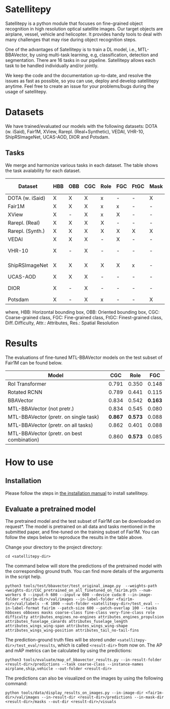 # Satellitepy
Satellitepy is a python module that focuses on fine-grained object recognition in high resolution optical satellite images. Our target objects are airplane, vessel, vehicle and helicopter. It provides handy tools to deal with many challenges that may rise during object recognition steps.

One of the advantages of Satellitepy is to train a DL model, i.e., MTL-BBAVector, by using multi-task learning, e.g, classification, detection and segmentation. There are 16 tasks in our pipeline. Satellitepy allows each task to be handled individually and/or jointly.

We keep the code and the documentation up-to-date, and resolve the issues as fast as possible, so you can use, deploy and develop satellitepy anytime. Feel free to create an issue for your problems/bugs during the usage of satellitepy.

# Datasets
We have trained/evaluated our models with the following datasets: DOTA (w. iSaid), Fair1M, XView, Rarepl. (Real+Synthetic), VEDAI, VHR-10, ShipRSImageNet, UCAS-AOD, DIOR and Potsdam.

## Tasks
We merge and harmonize various tasks in each dataset. The table shows the task avalability for each dataset.

 Dataset            | HBB | OBB | CGC | Role | FGC | FtGC | Mask | Diff. | Attr. | Res. (m)
 | ---------------- | --- | --- | --- | ---- | --- | ---- | ---- | ----- | ----- | ------- | 
 DOTA (w. iSaid)    | X | X | X  | x | -        | -     | X         | X   | -        | 0.5 |
 Fair1M             | X | X | X   | x  | x  | -    | -         | -        | -        | 0.8 |
 XView              | X  | - | X | x | X   | -    | - | -        | -        | 0.3 |
 Rarepl. (Real)     | X | X | X   | X   | - | -    | - | - | X   | 0.31 |
 Rarepl. (Synth.)   | X | X | X | X   | X   | X  | X   | -        | -   | 0.31 |
 VEDAI              | X | X | X   | -        | X   | -    | - | -        | - | 0.125 |
 VHR-10             | X | - | X | -        | -        | -    | - | - | - | 0.5 - 2 |
 ShipRSImageNet     | X | X | X   | X   | X   | x    | -    | X        | -        | 0.12 - 6 |
 UCAS-AOD           | X | X | X   | -        | -        | -    | -               | -        | -        | 0.5 |
 DIOR               | X  | - | X   | - | - | -    | - |  - | - | 0.5-30 |
 Potsdam            | X | - | X        | x  | -        | -    | X   | - | - | 0.5 |

where,
HBB: Horizontal bounding box, OBB: Oriented bounding box, CGC: Coarse-grained class, FGC: Fine-grained class, FtGC: Finest-grained class, Diff.:Difficulty, Attr.: Attributes, Res.: Spatial Resolution

# Results
The evaluations of fine-tuned MTL-BBAVector models on the test subset of Fair1M can be found below.
 

 Model                                         | CGC   | Role  | FGC  
 | ------------------------------------------- | ----- | ----- | ----- |
 RoI Transformer                               | 0.791 | 0.350 | 0.148 | 
 Rotated RCNN                                  | 0.789 | 0.441 | 0.115 | 
 BBAVector                                     | 0.834 | 0.542 | **0.163** | 
 MTL-BBAVector (not pretr.)                    | 0.834 | 0.545 | 0.080 | 
 MTL-BBAVector (pretr. on single task)         | **0.867** | **0.573** | 0.088 | 
 MTL-BBAVector (pretr. on all tasks)           | 0.862 | 0.401 | 0.088 | 
 MTL-BBAVector (pretr. on best combination)    | 0.860 | **0.573** | 0.085 |

# How to use

## Installation

Please follow the steps in [the installation manual](docs/installing_satellitepy.md) to install satellitepy.

## Evaluate a pretrained model

The pretrained model and the test subset of Fair1M can be downloaded on request*. The model is pretrained on all data and tasks mentioned in the submitted paper, and fine-tuned on the training subset of Fair1M. You can follow the steps below to reproduce the results in the table above.

Change your directory to the project directory:

```
cd <satellitepy-dir>
```

The command below will store the predictions of the pretrained model with the corresponding ground truth. You can find more details of the arguments in the script help.

```
python3 tools/test/bbavector/test_original_image.py  --weights-path <weights-dir/CGC_pretrained_on_all_finetuned_on_fair1m.pth --num-workers 0 --input-h 600 --input-w 600 --device cuda:0 --in-image-folder <fair1m-dir>/val/images --in-label-folder <fair1m-dir>/val/labels --K 1000 --out-folder <satellitepy-dir>/test_eval --in-label-format fair1m --patch-size 600 --patch-overlap 100 --tasks hbboxes obboxes masks coarse-class fine-class very-fine-class role difficulty attributes_engines_no-engines attributes_engines_propulsion attributes_fuselage_canards attributes_fuselage_length attributes_wings_wing-span attributes_wings_wing-shape attributes_wings_wing-position attributes_tail_no-tail-fins
```

The prediction-ground truth files will be stored under `<satellitepy-dir>/test_eval/results`, which is called `<result-dir>` from now on. The AP and mAP metrics can be calculated by using the predictions:

```
python3 tools/evaluate/map_of_bbavector_results.py --in-result-folder <result-dir>/predictions --task coarse-class --instance-names airplane,ship,vehicle --out-folder <result-dir>
```

The predictions can also be visualized on the images by using the following command:

```
python tools/data/display_results_on_images.py --in-image-dir <fair1m-dir>/val/images --in-result-dir <result-dir>/predictions --in-mask-dir <result-dir>/masks --out-dir <result-dir>/visuals
 ```

<!-- Note: Please let me know if you are ready to download the Fair1M dataset and the model weights. They will be uploaded when requested, because, unfortunately, it is not allowed to store big data longer than 15 days on our university servers. -->